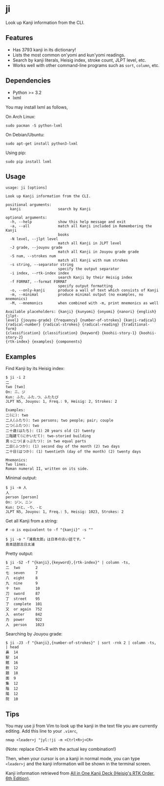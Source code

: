 # ji

Look up Kanji information from the CLI.

## Features

* Has 3793 kanji in its dictionary!
* Lists the most common on'yomi and kun'yomi readings.
* Search by kanji literals, Heisig index, stroke count, JLPT level, etc.
* Works well with other command-line programs such as `sort`, `column`, etc.

## Dependencies

* Python >= 3.2
* lxml

You may install lxml as follows,

On Arch Linux:

    sudo pacman -S python-lxml

On Debian/Ubuntu:

    sudo apt-get install python3-lxml

Using pip:

    sudo pip install lxml

## Usage

    usage: ji [options]

    Look up Kanji information from the CLI.

    positional arguments:
      kanji                 search by Kanji

    optional arguments:
      -h, --help            show this help message and exit
      -a, --all             match all Kanji included in Remembering the Kanji
                            books
      -N level, --jlpt level
                            match all Kanji in JLPT level
      -J grade, --jouyou grade
                            match all Kanji in Jouyou grade grade
      -S num, --strokes num
                            match all Kanji with num strokes
      -s string, --separator string
                            specify the output separator
      -i index, --rtk-index index
                            search Kanji by their Heisig index
      -f FORMAT, --format FORMAT
                            specify output formatting
      -o, --only-kanji      produce a wall of text which consists of Kanji
      -m, --minimal         produce minimal output (no examples, no mnemonics)
      -M, --mnemonics       when combined with -m, print mnemonics as well

    Available placeholders: {kanji} {kunyomi} {onyomi} {nanori} {english} {jlpt-
    level} {jouyou-grade} {frequency} {number-of-strokes} {kanji-radical}
    {radical-number} {radical-strokes} {radical-reading} {traditional-form}
    {classification} {classification} {keyword} {koohii-story-1} {koohii-story-2}
    {rtk-index} {examples} {components}

## Examples

Find Kanji by its Heisig index:

    $ ji -i 2
    二
    two [two]
    On: ニ、ジ
    Kun: ふた、ふた.つ、ふたたび
    JLPT N5, Jouyou: 1, Freq.: 9, Heisig: 2, Strokes: 2

    Examples:
    二(に): two
    二人(ふたり): two persons; two people; pair; couple
    二つ(ふたつ): two
    二十歳(はたち): (1) 20 years old (2) twenty
    二階建て(にかいだて): two-storied building
    真っ二つ(まっぷたつ): in two equal parts
    二日(ふつか): (1) second day of the month (2) two days
    二十日(はつか): (1) twentieth (day of the month) (2) twenty days

    Mnemonics:
    Two lines.
    Roman numeral II, written on its side.

Minimal output:

    $ ji -m 人
    人
    person [person]
    On: ジン、ニン
    Kun: ひと、-り、-と
    JLPT N5, Jouyou: 1, Freq.: 5, Heisig: 1023, Strokes: 2

Get all Kanji from a string:

    # -o is equivalent to -f "{kanji}" -s ""

    $ ji -o "「浦島太郎」は日本の古い話です。"
    島本話郎古日太浦

Pretty output:

    $ ji -S2 -f "{kanji},{keyword},{rtk-index}" | column -ts,
    二  two       2
    七  seven     7
    八  eight     8
    九  nine      9
    十  ten       10
    刀  sword     87
    丁  street    95
    了  complete  101
    又  or again  752
    入  enter     842
    力  power     922
    人  person    1023

Searching by Jouyou grade:

    $ ji -J3 -f "{kanji},{number-of-strokes}" | sort -rnk 2 | column -ts, | head
    鼻  14
    駅  14
    館  16
    飲  12
    題  18
    面  9
    集  12
    階  12
    陽  12
    院  10

## Tips

You may use ji from Vim to look up the kanji in the text file you are currently editing. Add this line to your `.vimrc`,

    nmap <leader>j "jyl:!ji -m <Ctrl+R>j<CR>

(Note: replace Ctrl+R with the actual key combination!)

Then, when your cursor is on a kanji in normal mode, you can type `<leader>j` and the kanji information will be shown in the terminal screen.

Kanji information retrieved from [All in One Kanji Deck (Heisig's RTK Order, 6th Edition)](https://ankiweb.net/shared/info/1862058740).
